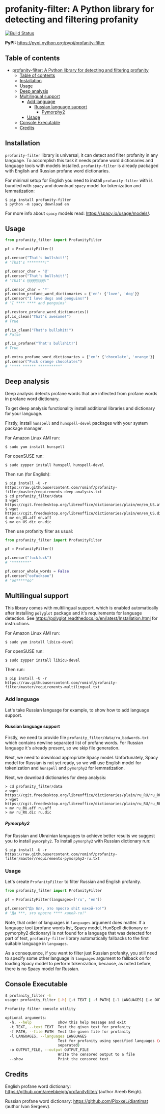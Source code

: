 # profanity-filter: A Python library for detecting and filtering profanity
[![Build Status](https://travis-ci.org/rominf/profanity-filter.svg?branch=master)](https://travis-ci.org/rominf/profanity-filter)

<b>PyPI:</b> https://pypi.python.org/pypi/profanity-filter<br>

## Table of contents
<!--ts-->
   * [profanity-filter: A Python library for detecting and filtering profanity](#profanity-filter-a-python-library-for-detecting-and-filtering-profanity)
      * [Table of contents](#table-of-contents)
      * [Installation](#installation)
      * [Usage](#usage)
      * [Deep analysis](#deep-analysis)
      * [Multilingual support](#multilingual-support)
         * [Add language](#add-language)
            * [Russian language support](#russian-language-support)
               * [Pymorphy2](#pymorphy2)
         * [Usage](#usage-1)
      * [Console Executable](#console-executable)
      * [Credits](#credits)

<!-- Added by: rominf, at: Вс мар 24 17:47:03 MSK 2019 -->

<!--te-->

## Installation
`profanity-filter` library is universal, it can detect and filter profanity in any language.
To accomplish this task it needs profane word dictionaries and language tools with models installed.
`profanity-filter` is already packaged with English and Russian profane word dictionaries.

For minimal setup for English you need to install `profanity-filter` with is bundled with `spacy` and download `spacy`
model for tokenization and lemmatization:
```
$ pip install profanity-filter
$ python -m spacy download en
```

For more info about `spacy` models read: https://spacy.io/usage/models/.

## Usage

```python
from profanity_filter import ProfanityFilter

pf = ProfanityFilter()

pf.censor("That's bullshit!")
# "That's ********!"

pf.censor_char = '@'
pf.censor("That's bullshit!")
# "That's @@@@@@@@!"

pf.censor_char = '*'
pf.custom_profane_word_dictionaries = {'en': {'love', 'dog'}}
pf.censor("I love dogs and penguins!")
# "I **** **** and penguins"

pf.restore_profane_word_dictionaries()
pf.is_clean("That's awesome!")
# True

pf.is_clean("That's bullshit!")
# False

pf.is_profane("That's bullshit!")
# True

pf.extra_profane_word_dictionaries = {'en': {'chocolate', 'orange'}}
pf.censor("Fuck orange chocolates")
# "**** ****** **********"
```

## Deep analysis
Deep analysis detects profane words that are inflected from profane words in profane word dictionary.

To get deep analysis functionality install additional libraries and dictionary for your language.

Firstly, install `hunspell` and `hunspell-devel` packages with your system package manager.

For Amazon Linux AMI run:
```shell
$ sudo yum install hunspell
```

For openSUSE run:
```shell
$ sudo zypper install hunspell hunspell-devel
```

Then run (for English):
```shell
$ pip install -U -r https://raw.githubusercontent.com/rominf/profanity-filter/master/requirements-deep-analysis.txt
$ cd profanity_filter/data
$ wget https://cgit.freedesktop.org/libreoffice/dictionaries/plain/en/en_US.aff
$ wget https://cgit.freedesktop.org/libreoffice/dictionaries/plain/en/en_US.dic
$ mv en_US.aff en.aff
$ mv en_US.dic en.dic
```

Then use profanity filter as usual:
```python
from profanity_filter import ProfanityFilter

pf = ProfanityFilter()

pf.censor("fuckfuck")
# "********"

pf.censor_whole_words = False
pf.censor("oofucksoo")
# "oo*****oo"
```

## Multilingual support
This library comes with multilingual support, which is enabled automatically after installing `polyglot` package and 
it's requirements for language detection. See https://polyglot.readthedocs.io/en/latest/Installation.html for 
instructions.

For Amazon Linux AMI run:
```shell
$ sudo yum install libicu-devel
```

For openSUSE run:
```shell
$ sudo zypper install libicu-devel
```

Then run:
```shell
$ pip install -U -r https://raw.githubusercontent.com/rominf/profanity-filter/master/requirements-multilingual.txt
```

### Add language
Let's take Russian language for example, to show how to add language support.

#### Russian language support
Firstly, we need to provide file `profanity_filter/data/ru_badwords.txt` which contains newline separated list of profane
words. For Russian language it's already present, so we skip file generation.

Next, we need to download appropriate Spacy model. Unfortunately, Spacy model for Russian is not yet ready, 
so we will use English model for tokenization and `hunspell` and `pymorphy2` for lemmatization.

Next, we download dictionaries for deep analysis:
```shell
> cd profanity_filter/data
> wget https://cgit.freedesktop.org/libreoffice/dictionaries/plain/ru_RU/ru_RU.aff
> wget https://cgit.freedesktop.org/libreoffice/dictionaries/plain/ru_RU/ru_RU.dic
> mv ru_RU.aff ru.aff
> mv ru_RU.dic ru.dic
```

##### Pymorphy2
For Russian and Ukrainian languages to achieve better results we suggest you to install `pymorphy2`.
To install `pymorphy2` with Russian dictionary run:
```shell
$ pip install -U -r https://raw.githubusercontent.com/rominf/profanity-filter/master/requirements-pymorphy2-ru.txt
```

### Usage
Let's create `ProfanityFilter` to filter Russian and English profanity. 
```python
from profanity_filter import ProfanityFilter

pf = ProfanityFilter(languages=['ru', 'en'])

pf.censor("Да бля, это просто shit какой-то!")
# "Да ***, это просто **** какой-то!"
```

Note, that order of languages in `languages` argument does matter. If a language tool (profane words list, Spacy model, 
HunSpell dictionary or pymorphy2 dictionary) is not found for a language that was detected for part of text, 
`profanity-filter` library automatically fallbacks to the first suitable language in `languages`.

As a consequence, if you want to filter just Russian profanity, you still need to specify some other language in 
`languages` argument to fallback on for loading Spacy model to perform tokenization, because, as noted before, there is 
no Spacy model for Russian.

## Console Executable

```bash
$ profanity_filter -h
usage: profanity_filter [-h] [-t TEXT | -f PATH] [-l LANGUAGES] [-o OUTPUT_FILE] [--show]

Profanity filter console utility

optional arguments:
  -h, --help            show this help message and exit
  -t TEXT, --text TEXT  Test the given text for profanity
  -f PATH, --file PATH  Test the given file for profanity
  -l LANGUAGES, --languages LANGUAGES
                        Test for profanity using specified languages (comma
                        separated)
  -o OUTPUT_FILE, --output OUTPUT_FILE
                        Write the censored output to a file
  --show                Print the censored text
```

## Credits
English profane word dictionary: https://github.com/areebbeigh/profanityfilter/ (author Areeb Beigh).

Russian profane word dictionary: https://github.com/PixxxeL/djantimat (author Ivan Sergeev).
